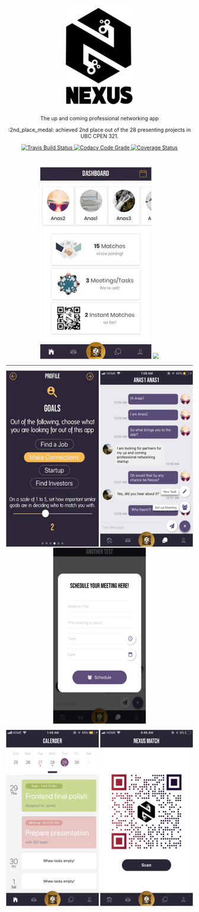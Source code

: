 <p align="center" >
  <img width=200 src="static/logo.png"/>
</p>


<p align="center">
 The up and coming professional networking app 
</p>

<p align="center">
 :2nd_place_medal: achieved 2nd place out of the 28 presenting projects in UBC CPEN 321.
</p>



<p align="center">
  <a href="https://travis-ci.com/kimoantiqe/Nexus">
    <img src="https://travis-ci.com/kimoantiqe/Nexus.svg?branch=master"
      alt="Travis Build Status" />
  </a>

  <a href="https://www.codacy.com/app/Nexus/Nexus?utm_source=github.com&amp;utm_medium=referral&amp;utm_content=kimoantiqe/Nexus&amp;utm_campaign=Badge_Grade">
    <img src="https://api.codacy.com/project/badge/Grade/9e090f0a5cf14a5baf72145d284aa1e1"
      alt="Codacy Code Grade" />
<a href='https://coveralls.io/github/kimoantiqe/Nexus?branch=master'><img src='https://coveralls.io/repos/github/kimoantiqe/Nexus/badge.svg?branch=master&service=github' alt='Coverage Status' /></a>
</p>
<br>

<p align="center" >
  <img width=300 src="static/GIFdashboard.gif"/>
  <img width=300 src="static/GIFmatching.gif"/>
</p>

<hr >

<p align="center" >
  <img width=250 height=475 src="static/profile.png"/>
  <img width=250 height=475 src="static/chatting.PNG"/>
  <img width=250 height=475 src="static/meeting.png"/>
 </p>
 
 <p align="center" >
  <img width=250 height=475 src="static/calendar.PNG"/>
  <img width=250 height=475 src="static/qr.PNG"/>
 </p>



